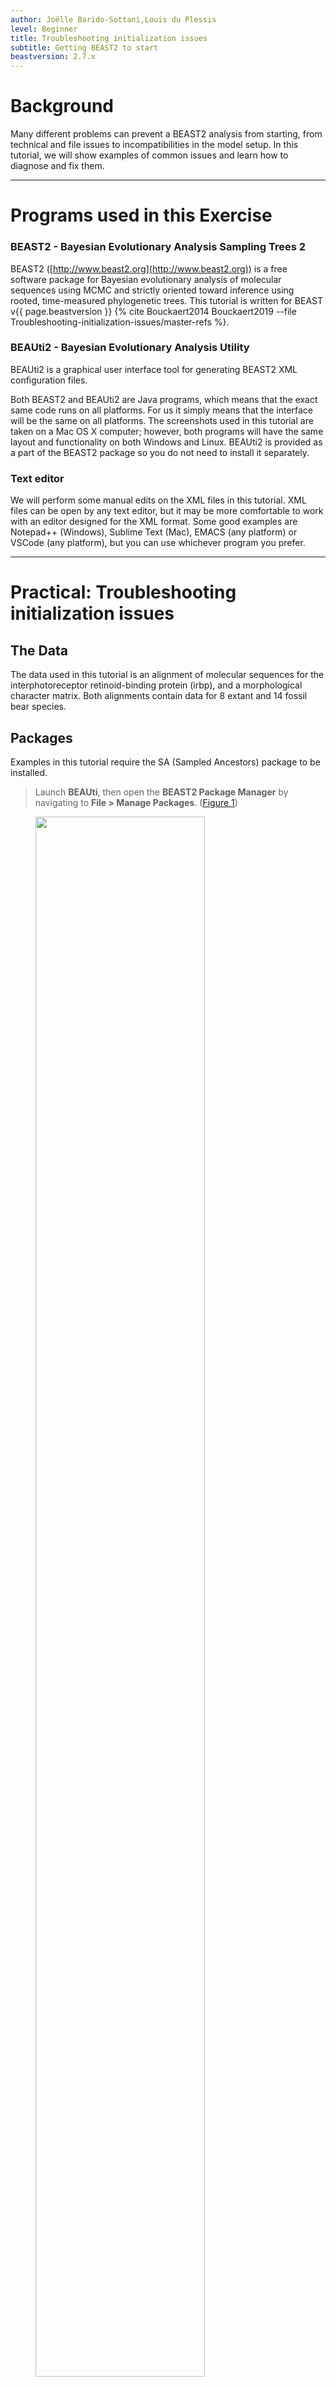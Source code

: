 ```yaml
---
author: Joëlle Barido-Sottani,Louis du Plessis
level: Beginner
title: Troubleshooting initialization issues
subtitle: Getting BEAST2 to start
beastversion: 2.7.x
---
```



# Background

Many different problems can prevent a BEAST2 analysis from starting, from technical and file issues to incompatibilities in the model setup. In this tutorial, we will show examples of common issues and learn how to diagnose and fix them.

----

# Programs used in this Exercise 

### BEAST2 - Bayesian Evolutionary Analysis Sampling Trees 2

BEAST2 ([http://www.beast2.org](http://www.beast2.org)) is a free software package for Bayesian evolutionary analysis of molecular sequences using MCMC and strictly oriented toward inference using rooted, time-measured phylogenetic trees. This tutorial is written for BEAST v{{ page.beastversion }} {% cite Bouckaert2014  Bouckaert2019 --file Troubleshooting-initialization-issues/master-refs %}. 


### BEAUti2 - Bayesian Evolutionary Analysis Utility

BEAUti2 is a graphical user interface tool for generating BEAST2 XML configuration files.

Both BEAST2 and BEAUti2 are Java programs, which means that the exact same code runs on all platforms. For us it simply means that the interface will be the same on all platforms. The screenshots used in this tutorial are taken on a Mac OS X computer; however, both programs will have the same layout and functionality on both Windows and Linux. BEAUti2 is provided as a part of the BEAST2 package so you do not need to install it separately.

### Text editor

We will perform some manual edits on the XML files in this tutorial. XML files can be open by any text editor, but it may be more comfortable to work with an editor designed for the XML format. Some good examples are Notepad++ (Windows), Sublime Text (Mac), EMACS (any platform) or VSCode (any platform), but you can use whichever program you prefer.

----

# Practical: Troubleshooting initialization issues

## The Data

The data used in this tutorial is an alignment of molecular sequences for the interphotoreceptor retinoid-binding protein (irbp), and a morphological character matrix. Both alignments contain data for 8 extant and 14 fossil bear species.

 
## Packages

Examples in this tutorial require the SA (Sampled Ancestors) package to be installed.

> Launch **BEAUti**, then open the **BEAST2 Package Manager** by navigating to **File > Manage Packages**. ([Figure 1](#packageManage1))
> 

<figure>
	<a id="packageManage1"></a>
	<img style="width:80.0%;" src="figures/package_manager.png" alt="">
	<figcaption>Figure 1: Finding the BEAST2 Package Manager.</figcaption>
</figure>
<br>

The SA package may already be installed, as in BEAST 2.7 it is often installed by default. Otherwise, install it by doing the following:

> Install the **SA** package by selecting it and clicking the **Install/Upgrade** button. ([Figure 2](#packageSA))
> 

<figure>
	<a id="packageSA"></a>
	<img style="width:70.0%;" src="figures/packageSA.png" alt="">
	<figcaption>Figure 2: The SA package.</figcaption>
</figure>
<br>

> Uninstall the **MM** package by selecting it and clicking the **Uninstall** button. ([Figure 3](#packageMM))
> 

<figure>
	<a id="packageMM"></a>
	<img style="width:70.0%;" src="figures/packageMM.png" alt="">
	<figcaption>Figure 3: The MM package.</figcaption>
</figure>
<br>

BEAUti needs to be closed for the newly installed packages to be loaded properly.

> Close the **BEAST2 Package Manager** and **BEAUti**.
> 


## Common issue #1: Class could not be found

> Download the BEAST2 input file `issue1.xml`.
> Open **BEAST2** and select the file `issue1.xml` as input file. Start the run with the **Run** button.
> You should get an error message, as shown in [Figure 4](#errorPackage).
>

<figure>
	<a id="errorPackage"></a>
	<img style="width:80.0%;" src="figures/errorPackage.png" alt="">
	<figcaption>Figure 4: An error message in BEAST2.</figcaption>
</figure>
<br>


This error means that BEAST2 could not identify one of the components of the analysis in the XML. The error message shows which component is unidentified, in this example _morphmodels.evolution.substitutionmodel.LewisMK_, as well as the program's closest guess for what the component could be, here _beastlabs.inference.ML_. There are two main causes of this problem:

- an error was introduced in the component name when editing the XML manually. In this case, you simply need to edit the XML to use the correct name.
- BEAST2 is missing the package which contains this component. In this case, you need to identify which package is missing. If the file was produced by BEAUti, it should contain a list of required packages in the first line of the file. Otherwise you can try examining the source of the XML (e.g. a tutorial or a published analysis) or searching online for the name of the missing component.

In this example, we have not edited the XML manually, so we conclude that we are missing a package. From the first line of the XML, we can see the list of required packages 
```xml 
required="BEAST.base v2.7.4:SA v2.1.1:MM v1.2.1" 
```
Thus we are missing the **MM** package which contains the morphological substitution models (as we could also see from the name of the missing component).

> Following the same process as for the **SA** package, open the **BEAST2 Package Manager** in **BEAUti** and install the **MM** package.
> Run the file `issue1.xml` in **BEAST2** again, and check that it now works.
>


## Common issue #2

> Download the BEAST2 input file `issue2.xml` in the same folder as `issue`1`.xml`.
> Open **BEAST2** and select the file `issue2.xml` as input file. Start the run with the **Run** button.
> You should get an error message, as shown in [Figure 5](#errorOverwrite).
>

<figure>
	<a id="errorOverwrite"></a>
	<img style="width:80.0%;" src="figures/errorOverwrite.png" alt="">
	<figcaption>Figure 5: Another error message in BEAST2.</figcaption>
</figure>
<br>

This error means that BEAST2 is attempting to overwrite a log or tree file that already exists, as explained in the message _Trying to write file bears.log but the file already exists._. By default, overwriting files is not permitted in order to avoid accidentally losing data. If **BEAST2** is run in interactive mode, for instance on your local machine, it offers you the possibility to continue the analysis, by typing **Y** to overwrite the files. However, if **BEAST2** is run on a cluster, it will simply stop when encountering this issue.
To solve this problem, there are three possibilities:

- if the intention is to overwrite the existing files, select the **overwrite** option in the **BEAST2** launcher (see [Figure 6](#overwrite)) or use the **-overwrite** option in the command-line interface.

<figure>
	<a id="overwrite"></a>
	<img style="width:70.0%;" src="figures/overwrite.png" alt="">
	<figcaption>Figure 6: BEAST2 launcher with overwrite option.</figcaption>
</figure>
<br>

- if the intention is to resume a run, i.e. to append to the existing files, select the **resume** option in the **BEAST2** launcher (see [Figure 7](#resume)) or use the **-resume** option in the command-line interface.

<figure>
	<a id="resume"></a>
	<img style="width:70.0%;" src="figures/resume.png" alt="">
	<figcaption>Figure 7: BEAST2 launcher with resume option.</figcaption>
</figure>
<br>

- if you would like to create new files, either move the original files or change the names of the log and tree files in the new analysis.

> Open **BEAUti** and load the file `issue2.xml`.
> In the **MCMC** panel, expand the options for the **tracelog** by clicking on the arrow to the left. Change the **File Name** to **bears_longer.log**.
> Do the same for the **treelog** and change the **File Name** to **bears_longer.trees**.
> Save the file `issue2.xml`. Run it in **BEAST2** again, and check that it now works.
>


## Common issue #3: Could not find a proper state to initialize

### Troubleshooting a parameter issue

> Download the BEAST input file `issue3_1.xml`.
> Open **BEAST2** and select the file `issue3_1.xml` as input file. Start the run with the **Run** button.
> You should get an error message, as shown in [Figure 8](#errorStarting).
> 

<figure>
	<a id="errorStarting"></a>
	<img style="width:80.0%;" src="figures/errorStarting.png" alt="">
	<figcaption>Figure 8: Yet another error message in BEAST2.</figcaption>
</figure>
<br>

In this situation, the inference failed to start because a good initial state could not be found, as explained by the error message (_Fatal exception: Could not find a proper state to initialise._). This issue is much more complex to diagnose than the previous ones, as it can be caused by many different parts of the analysis configuration. However, as before the error message provides some information on the source of the problem, as it details the probability of all the components of the analysis. Here the message reads _P(ClockPrior.c:bears_irbp_fossils) = -Infinity_, showing that the issue is likely linked to the clock rate of the molecular alignment and the prior set on this parameter.

To inspect the parameter and find the issue, we will first load the file into BEAUti.

> Open **BEAUti** and load in the `issue3_1.xml` file by navigating to **File > Load**.
> Switch to the **Priors** panel.
> Click on the arrow left of the **clockRate.c:bears_irbp_fossils** to see the details of this prior ([Figure 9](#clockRatePrior)).
>

<figure>
	<a id="clockRatePrior"></a>
	<img style="width:80.0%;" src="figures/clockRatePrior.png" alt="">
	<figcaption>Figure 9: Details of the clock rate prior.</figcaption>
</figure>
<br>

We can see that the clock rate prior was changed from the default, which is a uniform distribution from 0 to infinity, to a uniform distribution from 0 to 0.5. In general, changing this default prior is a good idea, as the default is extremely vague and very unlikely to be accurate. However, if we set a more narrow distribution we need to make sure that the starting value for the parameter is still within the range of the chosen distribution. For each parameter, the starting value is shown in the box to the right, as **initial = [x] [min, max]** ([Figure 10](#initialVal)). Here _x_ indicates the starting value and _min_ and _max_ the range of possible values for the corresponding parameter.

<figure>
	<a id="initialVal"></a>
	<img style="width:80.0%;" src="figures/initialVal.png" alt="">
	<figcaption>Figure 10: Initial values in the Priors panel.</figcaption>
</figure>
<br>

> Check the initial value of the **clockRate.c:bears_irbp_fossils** parameter in the box to the right of the parameter.
> We can see that the box reads **initial = [1.0]**.
>

The initial value of the clock rate is thus set to **1.0**, which is outside the bounds of the chosen prior for this parameter. This is why the initialization failed.

> In the **Priors** panel, click on the **initial = [1.0]** box right of the **clockRate.c:bears_irbp_fossils** parameter.
> Change the initial value in the **Value** box to **0.01** ([Figure 11](#initialClock)).
> Click on **OK** to close the box.
> Save the updated configuration as `issue3_1_fixed.xml` by navigating to **File > Save As**.>
> Open **BEAST2** and select `issue3_1_fixed.xml` as the input file.
> Start the run with the **Run** button. It works now!
>

<figure>
	<a id="initialClock"></a>
	<img style="width:50.0%;" src="figures/initialClock.png" alt="">
	<figcaption>Figure 11: Changing the initial value of the clock rate.</figcaption>
</figure>
<br>


### Troubleshooting a model issue

> Download the BEAST input file `issue3_2.xml`.
> Open **BEAST2** and select the file `issue3_2.xml` as input file. Start the run with the **Run** button.
> You should get an error message, as shown in [Figure 12](#errorStarting2).
> 

<figure>
	<a id="errorStarting2"></a>
	<img style="width:80.0%;" src="figures/errorStarting2.png" alt="">
	<figcaption>Figure 12: A similar error message as earlier.</figcaption>
</figure>
<br>

As in the previous section, **BEAST2** could not find a valid state to start the inference. This time the message reads _P(FBD.t:bears) = -Infinity_, showing that the issue likely appears in the calculation of the FBD likelihood. The FBD prior is a tree prior, and depends on the tree as well as several other parameters, so there are several possible causes for the calculation issue:

-  a bug in the likelihood calculation itself: BEAST2 packages can contain calculation issues which have been undetected so far (especially if they only appear in very specific circumstances), in which case they should be reported to the development team. However, this is unlikely in our case, as the FBD model has been extensively used without issue in previous analyses, and our analysis setup is similar to previous analyses.
-  an issue with the initial tree: the inference will not start if the provided initial tree is impossible under the specified tree model or doesn't match with the provided MRCA constraints. By default, most analyses use a random tree simulated by the inference, which will fulfill all constraints. However, with more complex models or constraints, the simulation process can fail to find a good tree, in which case a valid starting tree needs to be provided by the user.
-  an issue with the initial values of the parameters: if the initial values set in the analysis are very far from plausible, the resulting likelihood of the model will be extremely small, which gets recorded as _-Infinity_ by BEAST2.

To inspect the starting values and find the issue, we will first load the file into BEAUti.

> Open **BEAUti** and load in the `issue3_2.xml` file by navigating to **File > Load**.
> 

The starting tree can be found in the **Starting tree** panel, which is hidden by default.

> Open the **Starting tree** panel by navigating to **View > Show Starting tree panel**.
> Switch to the **Starting tree** panel.
>

<figure>
	<a id="startingTree"></a>
	<img style="width:80.0%;" src="figures/startingTree.png" alt="">
	<figcaption>Figure 13: Starting tree panel.</figcaption>
</figure>
<br>

As we can see in [Figure 13](#startingTree), the initial tree in this analysis is set to a Newick tree, chosen by the user. The **Newick** box gives the full Newick string, which we could use to inspect the tree in an other program. This string can also be copied directly from the XML file. First, we will check if this tree is compatible with the tree constraints set in the **Priors** panel.

> Switch to the **Priors** panel.
> Click on the arrow left of the **root.prior** to see the details of this prior ([Figure 14](#rootPrior)).
>

<figure>
	<a id="rootPrior"></a>
	<img style="width:80.0%;" src="figures/rootPrior.png" alt="">
	<figcaption>Figure 14: Priors panel showing the root prior.</figcaption>
</figure>
<br>

The only constraint set on the tree is a prior on the age of the root, which we can see in the **Priors** panel. By checking the details, we can see that this is a wide lognormal prior, with the 5% quantile of the prior at 206 Ma and the 95% quantile at 437 Ma. Let's import our starting tree in Icytree to check if the root age is compatible with the prior.

> Open Icytree ([https://icytree.org/](https://icytree.org/)) in a web browser.
> Copy the Newick string from the **Starting tree** panel or from the XML file.
> Paste the string into a blank text file and save it as `starting.tre`.
> Drag and drop the `starting.tre` file into Icytree.
>

By hovering over the root node of the starting tree, we can see that its age is set to **417.2 Ma**, which is consistent with the root prior set in the analysis. 

Next, we will inspect the starting values of the parameters of the FBD model, found in the **Priors** panel in **BEAUti**. The FBD model has 3 parameters: the diversification rate, the turnover and the sampling proportion. We can see that the initial diversification rate is **1.0**, the initial sampling proportion is **0.5** and the initial turnover is **0.5**. These are the default values for these parameters, but they may not be adapted to all datasets. In particular, a diversification rate of 1.0/My is a very high value - since our starting tree is 400 My old, it means that we would expect about **exp(400 x 1.0) = 5 x 10^173** extant species (as opposed 8 extant bears). Having a very implausible starting value for the diversification rate could explain the failure we observed earlier when calculating the likelihood of the FBD model, so we will change it to a more realistic value of **0.01**.


> In the **Priors** panel, click on the **initial = [1.0]** box right of the **diversificationRateFBD** parameter.
> Change the initial value in the **Value** box to **0.01** ([Figure 15](#initialDiv)).
> Click on **OK** to close the box.
> Save the updated configuration as `issue3_2_fixed.xml` by navigating to **File > Save As**.
> Open **BEAST2** and select `issue3_2_fixed.xml` as the input file.
> Start the run with the **Run** button. It works now!
>

<figure>
	<a id="initialDiv"></a>
	<img style="width:50.0%;" src="figures/initialDiv.png" alt="">
	<figcaption>Figure 15: Changing the initial value of the diversification rate.</figcaption>
</figure>
<br>


### Increasing the number of initialization attempts

If there is no obvious incompatibility in the setup of the analysis, it is possible that the problem is simply due to bad luck rather than a fundamental problem in the analysis. This is rare, but it can happen with complex configurations or with packages and models which are still under development. By default, **BEAST2** will try to initialize the analysis **10** times before giving up, but it is possible to increase the number of attempts.

> Open **BEAUti** and load in the `issue3_1.xml` file by navigating to **File > Load**.
> Switch to the **MCMC** tab.
> The number of initialization attempts is controlled by the **Num Initialization Attempts** setting, shown in [Figure 16](#numInit).
>

<figure>
	<a id="numInit"></a>
	<img style="width:80.0%;" src="figures/numInit.png" alt="">
	<figcaption>Figure 16: Setting the number of initialization attempts.</figcaption>
</figure>
<br>

Note that changing this setting will never help if the analysis contains incompatibilities. In the case of the `issue3_1.xml` file, for instance, the starting value of the clock rate is outside of the bounds of the corresponding prior, so initialization will always fail regardless of how many attempts are performed.


## Common issue #4: Validation error when initializing object

> Download the BEAST input file `issue4.xml` and `issue4_working.xml`.
> Open **BEAST2** and select the file `issue4.xml` as input file. Start the run with the **Run** button.
> You should get an error message, as shown in [Figure 17](#errorParsing).
>

<figure>
	<a id="errorParsing"></a>
	<img style="width:80.0%;" src="figures/errorParsing.png" alt="">
	<figcaption>Figure 17: The return of the error message.</figcaption>
</figure>
<br>

Here the run failed to start because the XML configuration file could not be parsed, as explained by the error message _Error 110 parsing the xml input file_. Thankfully the error message tells us exactly where the error happened (_<log id='ORCRatesStat.c:bears_morphology' spec='beast.base.evolution.RateStatistic'>_) and what is the issue (_Input 'tree' must be specified._). If we open the `issue5.xml` file and look for **ORCRatesStat.c:bears_morphology**, we can see that line 771 corresponds to the error message and reads as follows:
```xml
	<log id="ORCRatesStat.c:bears_morphology" spec="beast.base.evolution.RateStatistic" branchratemodel="@OptimisedRelaxedClock.c:bears_morphology"/>
```
By comparing to a previous (working) analysis in the file `issue4_working.xml`, we can see that the correct configuration should be (line 733):
```xml
	<log id="ORCRatesStat.c:bears_morphology" spec="beast.base.evolution.RateStatistic" branchratemodel="@OptimisedRelaxedClock.c:bears_morphology" tree="@Tree.t:bears"/>
```
As the error message told us, the **tree** element of the configuration is missing in the non-working XML file, so we need to add it back in.

> Open the file `issue4.xml` in a text editor.
> Modify **line 771** of the file to add the **tree="@Tree.t:bears"** element. Save the file as `issue4_fixed.xml`.
> Open **BEAST2** and select the file `issue4_fixed.xml` as input file. Start the run with the **Run** button.
> Now it works!
>

XML parsing errors usually occur when the XML file has been manually edited and parts of the configuration have been accidentally deleted or modified. This is why it's important to always keep a copy of the original XML when making manual edits, as this provides an easy way to check the correct configuration. Loading, saving and re-loading complex configurations into BEAUti repeatedly can also lead to parsing issues, although this is a bug and should be reported to the development team if it happens (for instance by opening an issue on [https://github.com/CompEvol/BeastFX/issues](https://github.com/CompEvol/BeastFX/issues). In general, if an XML parsing error occurs in a file which was generated entirely through BEAUti, then this bug should be reported to the development team.


## Error messages not covered in this tutorial

Many different issues can occur in **BEAST2**, and it is impossible to cover them all in this tutorial. However, one important thing to keep in mind is that **BEAST2** will always attempt to provide as much information as possible on the issue it has encountered. Thus it is critical to carefully read the error messages, as in the following example.

> Download the BEAST2 input file `issue5.xml`.
> Open **BEAST2** and select the file `issue5.xml` as input file. Start the run with the **Run** button.
> You should get an error message, as shown in [Figure 18](#errorOrigin).
>

<figure>
	<a id="errorOrigin"></a>
	<img style="width:80.0%;" src="figures/errorOrigin.png" alt="">
	<figcaption>Figure 18: The revenge of the return of the error message.</figcaption>
</figure>
<br>

Here the message (_Initial value of origin (100.0) should be greater than initial root height (125.1)_) indicates clearly what is going on: we have specified an origin parameter with an initial value which is incompatible with the initial tree. Unfortunately, this error also means that the file cannot be loaded in **BEAUti** (although it was produced by it originally).

> Open the `issue5.xml` file in a text editor.
> Look for the parameter **originFBD.t:bears** and examine its initial value.
> Look for the root prior **root.prior** and examine its distribution. Look in particular at the values for the **offset**, **M** and **S** parameters.
>

The origin parameter configuration is:
```xml
	<parameter id="originFBD.t:bears" spec="parameter.RealParameter" lower="0.0" name="stateNode">100.0</parameter>
```
And the root prior distribution is set up like this:
```xml
	<LogNormal id="LogNormalDistributionModel.9" name="distr" offset="125.0">                                 
        <parameter id="RealParameter.92" spec="parameter.RealParameter" estimate="false" name="M">2.0</parameter>
        <parameter id="RealParameter.93" spec="parameter.RealParameter" estimate="false" lower="0.0" name="S" upper="5.0">0.5</parameter>
    </LogNormal>
```

We can see that the distribution for the root prior has an offset of **125.0**, meaning that the root of the tree will always be greater than this value. However the initial value of the origin parameter was left to the default, which is **100.0**. This is the source of the error reported by **BEAST2**. Thus we need to change the value of the origin to be compatible with our starting tree.

> In the text editor, look for the parameter **originFBD.t:bears** and change its value from **100.0** to **150.00**.
> Save the updated configuration as `issue5_fixed.xml`.
> Open **BEAST2** and select `issue5_fixed.xml` as the input file.
> Start the run with the **Run** button. It works now!
>

Note that this issue can also happen when using a user-specified starting tree, for instance a tree from a Newick string. In this case the origin parameter needs to be compatible with the specified tree, i.e. the initial value of the origin needs to be higher than the root of the Newick tree.

----

# Acknowledgment

Many examples in this tutorial are inspired by real issues encountered during the analysis of the convergent evolution of true crabs {% cite Wolfe2022 --file Troubleshooting-initialization-issues/master-refs %}.


# Useful Links

- [Bayesian Evolutionary Analysis with BEAST 2](http://www.beast2.org/book.html) {% cite BEAST2book2014 --file Troubleshooting-initialization-issues/master-refs.bib %}
- BEAST 2 website and documentation: [http://www.beast2.org/](http://www.beast2.org/)
- BEAST 1 website and documentation: [http://beast.bio.ed.ac.uk](http://beast.bio.ed.ac.uk)
- Join the BEAST user discussion: [http://groups.google.com/group/beast-users](http://groups.google.com/group/beast-users) 

----

# Relevant References

{% bibliography --cited --file Troubleshooting-initialization-issues/master-refs.bib %}


